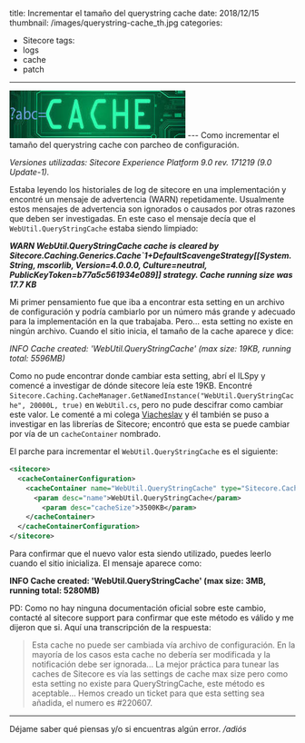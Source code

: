 title: Incrementar el tamaño del querystring cache
date: 2018/12/15
thumbnail: /images/querystring-cache_th.jpg
categories:
- Sitecore
tags:
- logs
- cache
- patch

---
<img class="hero-img" src="/images/querystring-cache.jpg" alt="Querystring cache">
---
Como incrementar el tamaño del querystring cache con parcheo de configuración.
<!-- more -->

*Versiones utilizadas: Sitecore Experience Platform 9.0 rev. 171219 (9.0 Update-1).*

Estaba leyendo los historiales de log de sitecore en una implementación y encontré un mensaje de advertencia (WARN) repetidamente. Usualmente estos mensajes de advertencia son ignorados o causados por otras razones que deben ser investigadas. En este caso el mensaje decía que el `WebUtil.QueryStringCache` estaba siendo limpiado:

___WARN  WebUtil.QueryStringCache cache is cleared by Sitecore.Caching.Generics.Cache`1+DefaultScavengeStrategy[[System.String, mscorlib, Version=4.0.0.0, Culture=neutral, PublicKeyToken=b77a5c561934e089]] strategy. Cache running size was 17.7 KB___

Mi primer pensamiento fue que iba a encontrar esta setting en un archivo de configuración y podría cambiarlo por un número más grande y adecuado para la implementación en la que trabajaba. Pero... esta setting no existe en ningún archivo. Cuando el sitio inicia, el tamaño de la cache aparece y dice:

_INFO  Cache created: 'WebUtil.QueryStringCache' (max size: 19KB, running total: 5596MB)_

Como no pude encontrar donde cambiar esta setting, abrí el ILSpy y comencé a investigar de dónde sitecore leía este 19KB. Encontré `Sitecore.Caching.CacheManager.GetNamedInstance("WebUtil.QueryStringCache", 20000L, true)` en `WebUtil.cs`, pero no pude descifrar como cambiar este valor. Le comenté a mi colega [Viacheslav](https://community.sitecore.net/members/viacheslavsedletskiy_5f00_1037964896) y él también se puso a investigar en las librerías de Sitecore; encontró que esta se puede cambiar por vía de un `cacheContainer` nombrado.

El parche para incrementar el `WebUtil.QueryStringCache` es el siguiente:
``` xml
<sitecore>
  <cacheContainerConfiguration>
    <cacheContainer name="WebUtil.QueryStringCache" type="Sitecore.Caching.Cache, Sitecore.Kernel" singleInstance="true">
      <param desc="name">WebUtil.QueryStringCache</param>
        <param desc="cacheSize">3500KB</param>
    </cacheContainer>
  </cacheContainerConfiguration>
</sitecore>
```
Para confirmar que el nuevo valor esta siendo utilizado, puedes leerlo cuando el sitio inicializa. El mensaje aparece como:
    
__INFO  Cache created: 'WebUtil.QueryStringCache' (max size: 3MB, running total: 5280MB)__

PD: Como no hay ninguna documentación oficial sobre este cambio, contacté al sitecore support para confirmar que este método es válido y me dijeron que si. Aquí una transcripción de la respuesta: 

> Esta cache no puede ser cambiada vía archivo de configuración. En la mayoría de los casos esta cache no debería ser modificada y la notificación debe ser ignorada... La mejor práctica para tunear las caches de Sitecore es vía las settings de cache max size pero como esta setting no existe para QueryStringCache, este método es aceptable... Hemos creado un ticket para que esta setting sea añadida, el numero es #220607.

---

Déjame saber qué piensas y/o si encuentras algún error.
*/adiós*
